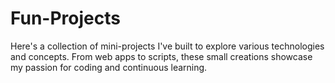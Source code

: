# Fun-Projects
Here's a collection of mini-projects I've built to explore various technologies and concepts. From web apps to scripts, these small creations showcase my passion for coding and continuous learning. 
